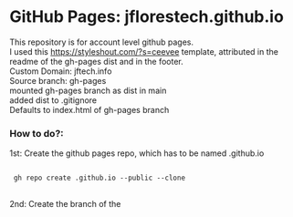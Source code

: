 <h1>GitHub Pages: jflorestech.github.io</h1>
This repository is for account level github pages. 
<br>
I used this <a href="https://styleshout.com/?s=ceevee">https://styleshout.com/?s=ceevee</a> template, attributed in the readme of the gh-pages dist and in the footer. 
<br>
Custom Domain: jftech.info 
<br>
Source branch: gh-pages 
<br>
mounted gh-pages branch as dist in main 
<br> 
added dist to .gitignore 
<br>
Defaults to index.html of gh-pages branch 
<br>
<h3> How to do?: </h3>
1st: Create the github pages repo, which has to be named <username>.github.io
<pre>
<code>
 gh repo create <username>.github.io --public --clone 
</code>
</pre>
2nd: Create the branch of the 
